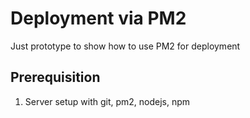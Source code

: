 # Deployment via PM2

Just prototype to show how to use PM2 for deployment

## Prerequisition

1. Server setup with git, pm2, nodejs, npm

